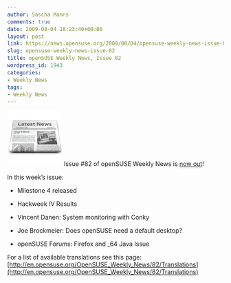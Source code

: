 ```yaml
---
author: Sascha Manns
comments: true
date: 2009-08-04 18:23:40+00:00
layout: post
link: https://news.opensuse.org/2009/08/04/opensuse-weekly-news-issue-82/
slug: opensuse-weekly-news-issue-82
title: openSUSE Weekly News, Issue 82
wordpress_id: 1943
categories:
- Weekly News
tags:
- Weekly News
---
```


![news](/wp-content/uploads/2007/11/knewsticker.png) Issue #82 of openSUSE Weekly News is [now out](http://en.opensuse.org/OpenSUSE_Weekly_News/82)!

In this week’s issue:



	
  * Milestone 4 released
        
  * Hackweek IV Results
        
  * Vincent Danen: System monitoring with Conky
        
  * Joe Brockmeier: Does openSUSE need a default desktop?
        
  * openSUSE Forums: Firefox and _64 Java Issue


For a list of available translations see this page:
[http://en.opensuse.org/OpenSUSE_Weekly_News/82/Translations](http://en.opensuse.org/OpenSUSE_Weekly_News/82/Translations)
